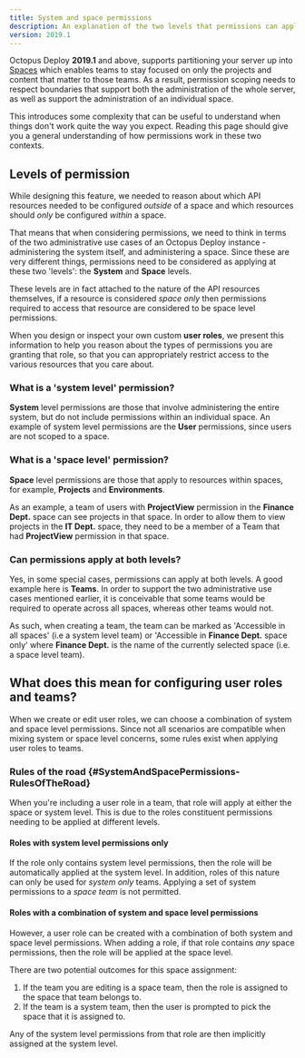 ```yaml
---
title: System and space permissions
description: An explanation of the two levels that permissions can apply at, the Space and the System.
version: 2019.1
---
```


Octopus Deploy **2019.1** and above, supports partitioning your server up into [Spaces](/docs/administration/spaces/index.md) which enables teams to stay focused on only the projects and content that matter to those teams. As a result, permission scoping needs to respect boundaries that support both the administration of the whole server, as well as support the administration of an individual space.

This introduces some complexity that can be useful to understand when things don't work quite the way you expect. Reading this page should give you a general understanding of how permissions work in these two contexts.

## Levels of permission

While designing this feature, we needed to reason about which API resources needed to be configured _outside_ of a space and which resources should _only_ be configured _within_ a space.

That means that when considering permissions, we need to think in terms of the two administrative use cases of an Octopus Deploy instance - administering the system itself, and administering a space. Since these are very different things, permissions need to be considered as applying at these two 'levels': the **System** and **Space** levels.  

These levels are in fact attached to the nature of the API resources themselves, if a resource is considered _space only_ then permissions required to access that resource are considered to be space level permissions.

When you design or inspect your own custom **user roles**, we present this information to help you reason about the types of permissions you are granting that role, so that you can appropriately restrict access to the various resources that you care about.

### What is a 'system level' permission?

**System** level permissions are those that involve administering the entire system, but do not include permissions within an individual space. An example of system level permissions are the **User** permissions, since users are not scoped to a space.

### What is a 'space level' permission?

**Space** level permissions are those that apply to resources within spaces, for example, **Projects** and **Environments**.

As an example, a team of users with **ProjectView** permission in the **Finance Dept.** space can see projects in that space. In order to allow them to view projects in the **IT Dept.** space, they need to be a member of a Team that had **ProjectView** permission in that space.  

### Can permissions apply at both levels?

Yes, in some special cases, permissions can apply at both levels. A good example here is **Teams**. In order to support the two administrative use cases mentioned earlier, it is conceivable that some teams would be required to operate across all spaces, whereas other teams would not.

As such, when creating a team, the team can be marked as 'Accessible in all spaces' (i.e a system level team) or 'Accessible in **Finance Dept.** space only' where **Finance Dept.** is the name of the currently selected space (i.e. a space level team).

## What does this mean for configuring user roles and teams?

When we create or edit user roles, we can choose a combination of system and space level permissions. Since not all scenarios are compatible when mixing system or space level concerns, some rules exist when applying user roles to teams.

### Rules of the road {#SystemAndSpacePermissions-RulesOfTheRoad}

When you're including a user role in a team, that role will apply at either the space or system level. This is due to the roles constituent permissions needing to be applied at different levels.

#### Roles with system level permissions only

If the role only contains system level permissions, then the role will be automatically applied at the system level. In addition, roles of this nature can only be used for _system only_ teams. Applying a set of system permissions to a _space team_ is not permitted.

#### Roles with a combination of system and space level permissions

However, a user role can be created with a combination of both system and space level permissions. When adding a role, if that role contains *any* space permissions, then the role will be applied at the space level.

There are two potential outcomes for this space assignment:

1. If the team you are editing is a space team, then the role is assigned to the space that team belongs to.
2. If the team is a system team, then the user is prompted to pick the space that it is assigned to.

Any of the system level permissions from that role are then implicitly assigned at the system level.
